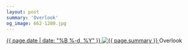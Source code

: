 ```yaml
---
layout: post
summary: 'Overlook'
og_image: 662-1280.jpg
---
```


<p>
 <time>
  <a href="/662">
   {{ page.date | date: "%B %-d, %Y" }}
  </a>
 </time>
 <a href="/662">
  <img alt="{{ page.summary }}" data-taken="8/2/2017" sizes="(min-width: 700px) 50vw, calc(100vw - 2rem)" src="{{ site.assets_url }}/662-640.jpg" srcset="{{ site.assets_url }}/662-320.jpg 320w, {{ site.assets_url }}/662-640.jpg 640w, {{ site.assets_url }}/662-960.jpg 960w, {{ site.assets_url }}/662-1280.jpg 1280w"/>
 </a>
 <span>
  Overlook
 </span>
</p>
